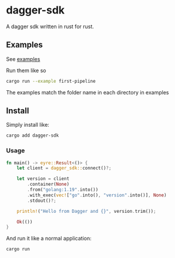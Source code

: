 # dagger-sdk

A dagger sdk written in rust for rust.

## Examples

See [examples](./examples/)

Run them like so

```bash
cargo run --example first-pipeline
```

The examples match the folder name in each directory in examples

## Install

Simply install like:

```bash
cargo add dagger-sdk
```

### Usage

```rust
fn main() -> eyre::Result<()> {
    let client = dagger_sdk::connect()?;

    let version = client
        .container(None)
        .from("golang:1.19".into())
        .with_exec(vec!["go".into(), "version".into()], None)
        .stdout()?;

    println!("Hello from Dagger and {}", version.trim());

    Ok(())
}
```

And run it like a normal application:

```bash
cargo run
```
